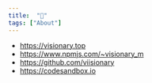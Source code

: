 ```yaml
---
title:  "💎"
tags: ["About"]
---
```


- https://visionary.top
- https://www.npmjs.com/~visionary_m
- https://github.com/viisionary
- https://codesandbox.io